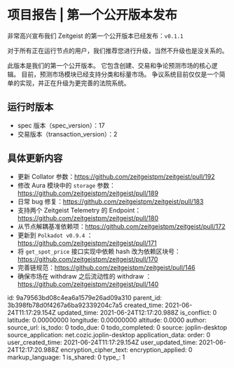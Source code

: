 # 项目报告 | 第一个公开版本发布

非常高兴宣布我们 Zeitgeist 的第一个公开版本已经发布：`v0.1.1`

对于所有正在运行节点的用户，我们推荐您进行升级，当然不升级也是没关系的。

此版本是我们的第一个公开版本。 它包含创建、交易和争论预测市场的核心逻辑。 目前，预测市场模块已经支持分类和标量市场。 争议系统目前仅仅是一个简单的实现，并正在升级为更完善的法院系统。

## 运行时版本

- spec 版本（spec_version）：17
- 交易版本（transaction_version）：2

## 具体更新内容

- 更新 Collator 参数：https://github.com/zeitgeistpm/zeitgeist/pull/192
- 修改 Aura 模块中的 `storage` 参数：https://github.com/zeitgeistpm/zeitgeist/pull/189
- 日常 bug 修复：https://github.com/zeitgeistpm/zeitgeist/pull/183
- 支持两个 Zeitgeist Telemetry 的 Endpoint：https://github.com/zeitgeistpm/zeitgeist/pull/180
- 从节点解耦基准依赖项：https://github.com/zeitgeistpm/zeitgeist/pull/172
- 更新到 `Polkadot v0.9.4` ：https://github.com/zeitgeistpm/zeitgeist/pull/171
- 将 `get_spot_price` 接口实现中依赖 hash 改为依赖区块号：https://github.com/zeitgeistpm/zeitgeist/pull/170
- 完善链规范：https://github.com/zeitgeistpm/zeitgeist/pull/146
- 确保市场在 withdraw 之后流动性的 withdraw ：https://github.com/zeitgeistpm/zeitgeist/pull/140



id: 9a79563bd08c4ea6a1579e26ad09a310
parent_id: 3b398fb78d0f4267a6ba92339204c7a5
created_time: 2021-06-24T11:17:29.154Z
updated_time: 2021-06-24T12:17:20.988Z
is_conflict: 0
latitude: 0.00000000
longitude: 0.00000000
altitude: 0.0000
author: 
source_url: 
is_todo: 0
todo_due: 0
todo_completed: 0
source: joplin-desktop
source_application: net.cozic.joplin-desktop
application_data: 
order: 0
user_created_time: 2021-06-24T11:17:29.154Z
user_updated_time: 2021-06-24T12:17:20.988Z
encryption_cipher_text: 
encryption_applied: 0
markup_language: 1
is_shared: 0
type_: 1